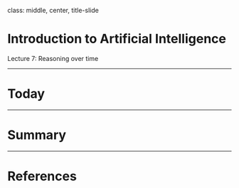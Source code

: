 class: middle, center, title-slide

# Introduction to Artificial Intelligence

Lecture 7: Reasoning over time

---

# Today


---

# Summary

---

# References
